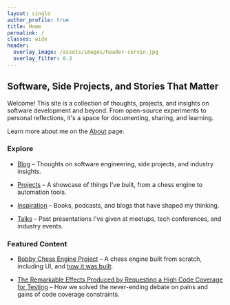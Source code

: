 ```yaml
---
layout: single
author_profile: true
title: Home
permalink: /
classes: wide
header:
  overlay_image: /assets/images/header-cervin.jpg
  overlay_filter: 0.3
---
```


## Software, Side Projects, and Stories That Matter

Welcome! This site is a collection of thoughts, projects, and insights on software development and beyond. From
open-source experiments to personal reflections, it's a space for documenting, sharing, and learning.

Learn more about me on the [About](/about) page.

### <i class="fas fa-map"></i> Explore

* [Blog](/blog) – Thoughts on software engineering, side projects, and industry insights.

* [Projects](/projects) – A showcase of things I’ve built, from a chess engine to automation tools.

* [Inspiration](/inspiration) – Books, podcasts, and blogs that have shaped my thinking.

* [Talks](/talks) – Past presentations I've given at meetups, tech conferences, and industry events.

### <i class="fas fa-star"></i> Featured Content

* [Bobby Chess Engine Project](https://github.com/teemoo7/bobby) – A chess engine built from scratch, including UI, and [how it was built](https://medium.com/towards-data-science/implementing-a-chess-engine-from-scratch-be38cbdae91).

* [The Remarkable Effects Produced by Requesting a High Code Coverage for Testing](https://medium.com/better-programming/the-remarkable-effects-produced-by-requesting-a-high-code-coverage-for-testing-e26783200b7a) – How we solved the never-ending debate on pains and gains of code coverage constraints.
